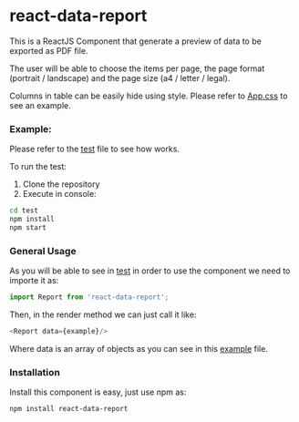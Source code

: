 # react-data-report

This is a ReactJS Component that generate a preview of data to be exported as PDF file.

The user will be able to choose the items per page, the page format (portrait / landscape) and the page size (a4 / letter / legal).

Columns in table can be easily hide using style. Please refer to [App.css](test/src/App.js) to see an example.

### Example:

Please refer to the [test](test/src/App.js) file to see how works.

To run the test:
1. Clone the repository
2. Execute in console:
```BASH
cd test
npm install
npm start
```

### General Usage

As you will be able to see in [test](test/src/App.js) in order to use the component we need to importe it as:
```JAVASCRIPT
import Report from 'react-data-report';
```

Then, in the render method we can just call it like:

```JAVASCRIPT
<Report data={example}/>
```

Where data is an array of objects as you can see in this [example](test/src/example.json) file.

### Installation

Install this component is easy, just use npm as:
```BASH
npm install react-data-report
```
